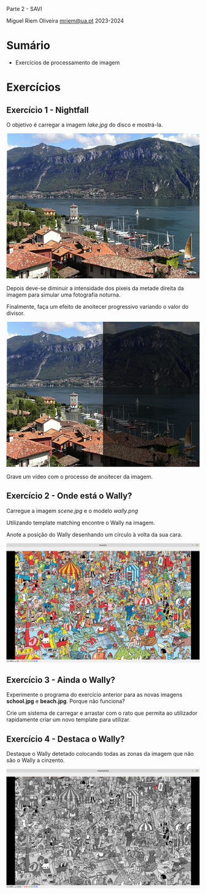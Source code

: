 Parte 2 - SAVI

Miguel Riem Oliveira <mriem@ua.pt>
2023-2024

# Sumário

- Exercícios de processamento de imagem 


# Exercícios

## Exercício 1 - Nightfall

O objetivo é carregar a imagem _lake.jpg_ do disco e mostrá-la.

![Image](images/lake.jpg)

Depois deve-se diminuir a intensidade dos píxeis da metade direita da imagem para simular uma fotografia noturna.

Finalmente, faça um efeito de anoitecer progressivo variando o valor do divisor.

![Image](images/nightfall.png)

Grave um vídeo com o processo de anoitecer da imagem.

## Exercício 2 - Onde está o Wally?

Carregue a imagem *scene.jpg* e o modelo *wally.png*

Utilizando template matching encontre o Wally na imagem.

Anote a posição do Wally desenhando um círculo à volta da sua cara.

![Exemplo de deteção do Wally](images/finding_wally.png)

## Exercício 3 - Ainda o Wally?


Experimente o programa do exercício anterior para as novas imagens **school.jpg** e **beach.jpg**. Porque não funciona? 

Crie um sistema de carregar e arrastar com o rato que permita ao utilizador rapidamente criar um novo template para utilizar.

## Exercício 4 - Destaca o Wally?

Destaque o Wally detetado colocando todas as zonas da imagem que não são o Wally a cinzento.

![Resultado esperado](images/Ex4.png)


